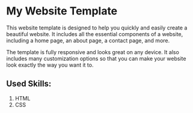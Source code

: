 # My Website Template

This website template is designed to help you quickly and easily create a beautiful website. It includes all the essential components of a website, including a home page, an about page, a contact page, and more. <br>

The template is fully responsive and looks great on any device. It also includes many customization options so that you can make your website look exactly the way you want it to. <br>

## Used Skills:

1. HTML
2. CSS
